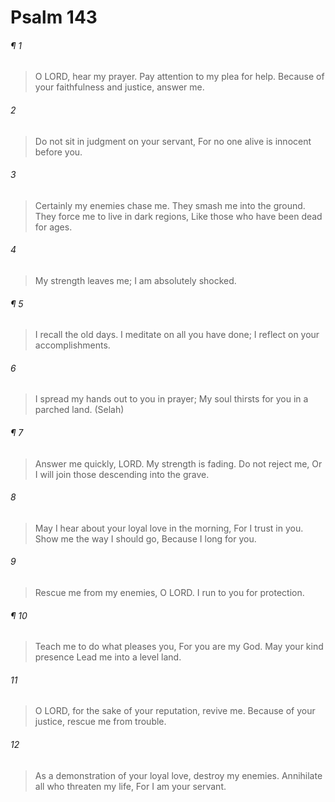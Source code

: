 # Psalm 143
###### ¶ 1
> O LORD, hear my prayer.
> Pay attention to my plea for help.
> Because of your faithfulness and justice, answer me.
###### 2
> Do not sit in judgment on your servant,
> For no one alive is innocent before you.
###### 3
> Certainly my enemies chase me.
> They smash me into the ground.
> They force me to live in dark regions,
> Like those who have been dead for ages.
###### 4
> My strength leaves me;
> I am absolutely shocked.
###### ¶ 5
> I recall the old days.
> I meditate on all you have done;
> I reflect on your accomplishments.
###### 6
> I spread my hands out to you in prayer;
> My soul thirsts for you in a parched land. (Selah)
###### ¶ 7
> Answer me quickly, LORD.
> My strength is fading.
> Do not reject me,
> Or I will join those descending into the grave.
###### 8
> May I hear about your loyal love in the morning,
> For I trust in you.
> Show me the way I should go,
> Because I long for you.
###### 9
> Rescue me from my enemies, O LORD.
> I run to you for protection.
###### ¶ 10
> Teach me to do what pleases you,
> For you are my God.
> May your kind presence
> Lead me into a level land.
###### 11
> O LORD, for the sake of your reputation, revive me.
> Because of your justice, rescue me from trouble.
###### 12
> As a demonstration of your loyal love, destroy my enemies.
> Annihilate all who threaten my life,
> For I am your servant.
